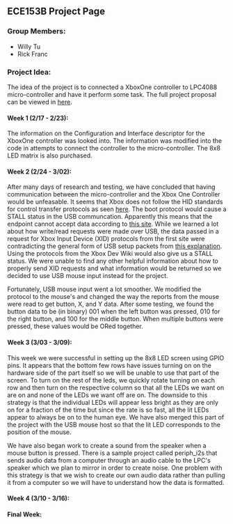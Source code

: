 ## ECE153B Project Page


### Group Members:
- Willy Tu
- Rick Franc

### Project Idea:
The idea of the project is to connected a XboxOne controller to LPC4088 micro-controller and have it perform some task. The full project proposal can be viewed in [here](https://github.com/wltu/ECE153B-Project/blob/master/ECE153B_ProjectPropoal.pdf "Project Proposal").

#### Week 1 (2/17 - 2/23):
The information on the Configuration and Interface descriptor for the XboxOne controller was looked into. The information was modified into the code in attempts to connect the controller to the micro-controller. The 8x8 LED matrix is also purchased. 

#### Week 2 (2/24 - 3/02):
After many days of research and testing, we have concluded that having communication between the micro-controller and the Xbox One Controller would be unfeasable. It seems that Xbox does not follow the HID standards for control transfer protocols as seen [here]( https://xboxdevwiki.net/Xbox_Input_Devices). The boot protocol would cause a STALL status in the USB communcation. Apparently this means that the endpoint cannot accept data according to [this site](https://www.silabs.com/community/mcu/8-bit/knowledge-base.entry.html/2017/06/18/the_role_of_stallha-pQTe). While we learned a lot about how write/read requests were made over USB, the data passed in a request for Xbox Input Device (XID) protocols from the first site were contradicting the general form of USB setup packets from [this explanation](https://www.beyondlogic.org/usbnutshell/usb6.shtml#SetupPacket). Using the protocols from the Xbox Dev Wiki would also give us a STALL status. We were unable to find any other helpful information about how to properly send XID requests and what information would be returned so we decided to use USB mouse input instead for the project.

Fortunately, USB mouse input went a lot smoother. We modified the protocol to the mouse's and changed the way the reports from the mouse were read to get button, X, and Y data. After some testing, we found the button data to be (in binary) 001 when the left button was pressed, 010 for the right button, and 100 for the middle button. When multiple buttons were pressed, these values would be ORed together.

#### Week 3 (3/03 - 3/09):
This week we were successful in setting up the 8x8 LED screen using GPIO pins. It appears that the bottom few rows have issues turning on on the hardware side of the part itself so we will be unable to use that part of the screen. To turn on the rest of the leds, we quickly rotate turning on each row and then turn on the respective column so that all the LEDs we want on are on and none of the LEDs we want off are on. The downside to this strategy is that the individual LEDs will appear less bright as they are only on for a fraction of the time but since the rate is so fast, all the lit LEDs appear to always be on to the human eye. We have also merged this part of the project with the USB mouse host so that the lit LED corresponds to the position of the mouse.

We have also began work to create a sound from the speaker when a mouse button is pressed. There is a sample project called periph_i2s that sends audio data from a computer through an audio cable to the LPC's speaker which we plan to mirror in order to create noise. One problem with this strategy is that we wish to create our own audio data rather than pulling it from a computer so we will have to understand how the data is formatted.  
#### Week 4 (3/10 - 3/16):
#### Final Week:

